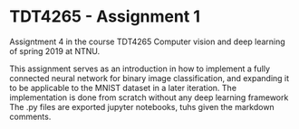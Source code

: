 # TDT4265 - Assignment 1

Assigntment 4 in the course TDT4265 Computer vision and deep learning of spring 2019 at NTNU.

This assignment serves as an introduction in how to implement a fully connected neural network for binary image classification, and expanding it to be applicable to the MNIST dataset in a later iteration. The implementation is done from scratch without any deep learning framework
The .py files are exported jupyter notebooks, tuhs given the markdown comments.